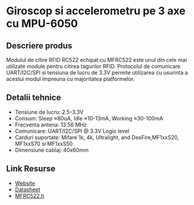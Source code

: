 # Giroscop si accelerometru pe 3 axe cu MPU-6050

## Descriere produs
Modulul de citire RFID RC522 echipat cu MFRC522 este unul din cele mai utilizate module pentru citirea tagurilor RFID. Protocolul de comunicare UART/I2C/SPI si tensiuna de lucru de 3.3V permite utilizarea cu usurinta a acestui modul impreuna cu majoritatea platformelor.

## Detalii tehnice
- Tensiune de lucru: 2.5-3.3V
- Consum: Sleep ≈80uA, Idle ≈10-13mA, Working ≈30-100mA
- Frecventa antena: 13.56 MHz
- Comunicare: UART/I2C/SPI @ 3.3V Logic level
- Carduri suportate: Mifare 1k, 4k, Ultralight, and DesFire,MF1xxS20, MF1xxS70 si MF1xxS50
- Dimensiune cablaj: 40x60mm

## Link Resurse
- [Website](https://www.xab3.ro/produse/rfid-rc522)
- [Datasheet](Datasheet%20MFRC522.pdf)
- [MFRC522.h](https://github.com/pablo-sampaio/easy_mfrc522)